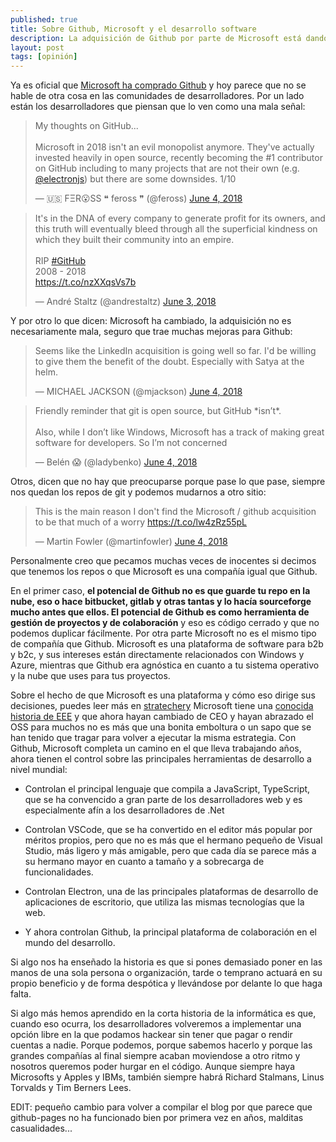 ```yaml
---
published: true
title: Sobre Github, Microsoft y el desarrollo software
description: La adquisición de Github por parte de Microsoft está dando que hablar
layout: post
tags: [opinión] 
---
```


Ya es oficial que [Microsoft ha comprado Github](https://twitter.com/TechCrunch/status/1003624558321176577) y hoy parece que no se hable de otra cosa en las comunidades de desarrolladores. Por un lado están los desarrolladores que piensan que lo ven como una mala señal:

<blockquote class="twitter-tweet" data-lang="en"><p lang="en" dir="ltr">My thoughts on GitHub...<br><br>Microsoft in 2018 isn&#39;t an evil monopolist anymore. They&#39;ve actually invested heavily in open source, recently becoming the #1 contributor on GitHub including to many projects that are not their own (e.g. <a href="https://twitter.com/electronjs?ref_src=twsrc%5Etfw">@electronjs</a>) but there are some downsides. 1/10</p>&mdash; 🇺🇸 FΞR😮SS  ❝ feross ❞ (@feross) <a href="https://twitter.com/feross/status/1003735951422582785?ref_src=twsrc%5Etfw">June 4, 2018</a></blockquote>

<blockquote class="twitter-tweet" data-lang="en"><p lang="en" dir="ltr">It&#39;s in the DNA of every company to generate profit for its owners, and this truth will eventually bleed through all the superficial kindness on which they built their community into an empire.<br><br>RIP <a href="https://twitter.com/hashtag/GitHub?src=hash&amp;ref_src=twsrc%5Etfw">#GitHub</a><br>2008 - 2018<br> <a href="https://t.co/nzXXqsVs7b">https://t.co/nzXXqsVs7b</a></p>&mdash; André Staltz (@andrestaltz) <a href="https://twitter.com/andrestaltz/status/1003397603424391168?ref_src=twsrc%5Etfw">June 3, 2018</a></blockquote>

Y por otro lo que dicen: Microsoft ha cambiado, la adquisición no es necesariamente mala, seguro que trae muchas mejoras para Github:

<blockquote class="twitter-tweet" data-lang="en"><p lang="en" dir="ltr">Seems like the LinkedIn acquisition is going well so far. I&#39;d be willing to give them the benefit of the doubt. Especially with Satya at the helm.</p>&mdash; MICHAEL JACKSON (@mjackson) <a href="https://twitter.com/mjackson/status/1003427703758860288?ref_src=twsrc%5Etfw">June 4, 2018</a></blockquote>

<blockquote class="twitter-tweet" data-lang="en"><p lang="en" dir="ltr">Friendly reminder that git is open source, but GitHub *isn’t*.<br><br>Also, while I don’t like Windows, Microsoft has a track of making great software for developers. So I’m not concerned</p>&mdash; Belén 😱 (@ladybenko) <a href="https://twitter.com/ladybenko/status/1003529634162593792?ref_src=twsrc%5Etfw">June 4, 2018</a></blockquote>

Otros, dicen que no hay que preocuparse porque pase lo que pase, siempre nos quedan los repos de git y podemos mudarnos a otro sitio:

<blockquote class="twitter-tweet" data-lang="en"><p lang="en" dir="ltr">This is the main reason I don&#39;t find the Microsoft / github acquisition to be that much of a worry <a href="https://t.co/lw4zRz55pL">https://t.co/lw4zRz55pL</a></p>&mdash; Martin Fowler (@martinfowler) <a href="https://twitter.com/martinfowler/status/1003678870556626945?ref_src=twsrc%5Etfw">June 4, 2018</a></blockquote>

Personalmente creo que pecamos muchas veces de inocentes si decimos que tenemos los repos o que Microsoft es una compañía igual que Github. 

En el primer caso, **el potencial de Github no es que guarde tu repo en la nube, eso o hace bitbucket, gitlab y otras tantas y lo hacía sourceforge mucho antes que ellos. El potencial de Github es como herramienta de gestión de proyectos y de colaboración** y eso es código cerrado y que no podemos duplicar fácilmente. Por otra parte Microsoft no es el mismo tipo de compañía que Github. Microsoft es una plataforma de software para b2b y b2c, y sus intereses están directamente relacionados con Windows y Azure, mientras que Github era agnóstica en cuanto a tu sistema operativo y la nube que uses para tus proyectos.

Sobre el hecho de que Microsoft es una plataforma y cómo eso dirige sus decisiones, puedes leer más en [stratechery](https://stratechery.com/2018/the-bill-gates-line/) Microsoft tiene una [conocida historia de EEE](https://en.wikipedia.org/wiki/Embrace%2C_extend%2C_and_extinguish) y que ahora hayan cambiado de CEO y hayan abrazado el OSS para muchos no es más que una bonita emboltura o un sapo que se han tenido que tragar para volver a ejecutar la misma estrategia. Con Github, Microsoft completa un camino en el que lleva trabajando años, ahora tienen el control sobre las principales herramientas de desarrollo a nivel mundial:

- Controlan el principal lenguaje que compila a JavaScript, TypeScript, que se ha convencido a gran parte de los desarrolladores web y es especialmente afín a los desarrolladores de .Net

- Controlan VSCode, que se ha convertido en el editor más popular por méritos propios, pero que no es más que el hermano pequeño de Visual Studio, más ligero y más amigable, pero que cada día se parece más a su hermano mayor en cuanto a tamaño y a sobrecarga de funcionalidades.

- Controlan Electron, una de las principales plataformas de desarrollo de aplicaciones de escritorio, que utiliza las mismas tecnologías que la web.

- Y ahora controlan Github, la principal plataforma de colaboración en el mundo del desarrollo.

Si algo nos ha enseñado la historia es que si pones demasiado poner en las manos de una sola persona o organización, tarde o temprano actuará en su propio beneficio y de forma despótica y llevándose por delante lo que haga falta.

Si algo más hemos aprendido en la corta historia de la informática es que, cuando eso ocurra, los desarrolladores volveremos a implementar una opción libre en la que podamos hackear sin tener que pagar o rendir cuentas a nadie. Porque podemos, porque sabemos hacerlo y porque las grandes compañías al final siempre acaban moviendose a otro ritmo y nosotros queremos poder hurgar en el código. Aunque siempre haya Microsofts y Apples y IBMs, también siempre habrá Richard Stalmans, Linus Torvalds y Tim Berners Lees.

EDIT: pequeño cambio para volver a compilar el blog por que parece que github-pages no ha funcionado bien por primera vez en años, malditas casualidades...